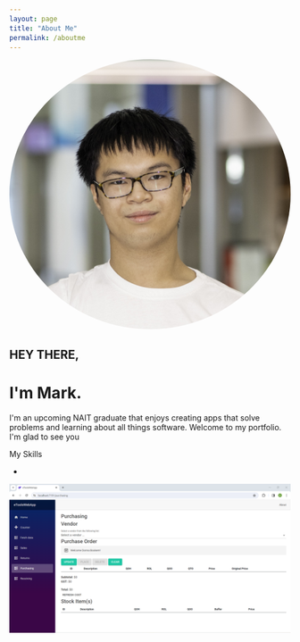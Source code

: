```yaml
---
layout: page
title: "About Me"
permalink: /aboutme
---
```


<img src='img/mark.jpg' style='border-radius: 50%'>

<h2>HEY THERE,</h2>
<h1>I'm Mark.</h1>
<p>I'm an upcoming NAIT graduate that enjoys creating apps that solve problems and learning about all things software.
Welcome to my portfolio. I'm glad to see you</p>


<p>My Skills</p>
<ul>
    <li></li>
</ul>
<img src='img/etoolsscreenshot1.png'>
